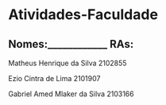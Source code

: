 # Atividades-Faculdade

## Nomes:____________ RAs:

Matheus Henrique da Silva		2102855 

Ezio Cintra de Lima				  2101907 

Gabriel Amed Mlaker da Silva	2103166
